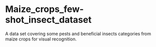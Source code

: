 # Maize_crops_few-shot_insect_dataset
A data set covering some pests and beneficial insects categories from maize crops for visual recognition.
